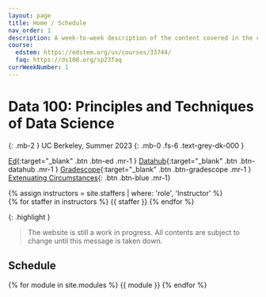 ```yaml
---
layout: page
title: Home / Schedule
nav_order: 1
description: A week-to-week description of the content covered in the course.
course:
  edstem: https://edstem.org/us/courses/33744/
  faq: https://ds100.org/sp23faq
currWeekNumber: 1
---
```


# Data 100: Principles and Techniques of Data Science

{: .mb-2 }
UC Berkeley, Summer 2023
{: .mb-0 .fs-6 .text-grey-dk-000 }


[Ed](https://edstem.org/us/courses/40266){:target="_blank" .btn .btn-ed .mr-1 }
[Datahub](http://data100.datahub.berkeley.edu/){:target="_blank" .btn .btn-datahub .mr-1 }
[Gradescope](https://www.gradescope.com/courses/546710){:target="_blank" .btn .btn-gradescope .mr-1 }
[Extenuating Circumstances](#){: .btn .btn-blue .mr-1}

<div>
{% assign instructors = site.staffers | where: 'role', 'Instructor' %}
  <div class="role">
    {% for staffer in instructors %}
    {{ staffer }}
    {% endfor %}
  </div>
</div>

{: .highlight }
> The website is still a work in progress. All contents are subject to change until this message is taken down.


<a name="schedule"></a>
## Schedule

{% for module in site.modules %}
{{ module }}
{% endfor %}

